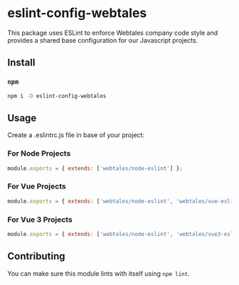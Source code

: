 # eslint-config-webtales
This package uses ESLint to enforce Webtales company code style and provides a shared base configuration for our Javascript projects.

## Install
### `npm`
```sh
npm i -D eslint-config-webtales
```

## Usage
Create a .eslintrc.js file in base of your project:

### For Node Projects
```js
module.exports = { extends: ['webtales/node-eslint'] };
```

### For Vue Projects
```js
module.exports = { extends: ['webtales/node-eslint', 'webtales/vue-eslint'] };
```

### For Vue 3 Projects
```js
module.exports = { extends: ['webtales/node-eslint', 'webtales/vue3-eslint'] };
```

## Contributing
You can make sure this module lints with itself using `npm lint`.